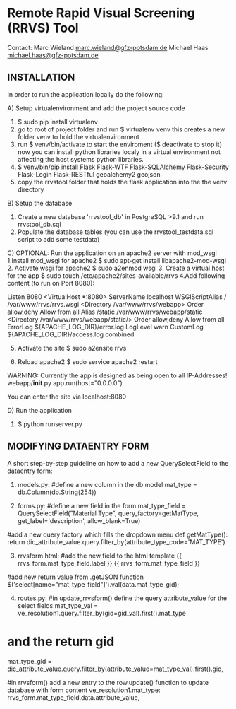 
Remote Rapid Visual Screening (RRVS) Tool
=========================================

Contact: Marc Wieland marc.wieland@gfz-potsdam.de
         Michael Haas michael.haas@gfz-potsdam.de


INSTALLATION
------------

In order to run the application locally do the following:

A) Setup virtualenvironment and add the project source code
1. $ sudo pip install virtualenv
2. go to root of project folder and run $ virtualenv venv
   this creates a new folder venv to hold the virtualenvironment
3. run $ venv/bin/activate to start the enviroment ($ deactivate to stop it)
   now you can install python libraries localy in a virtual environment 
   not affecting the host systems python libraries.
4. $ venv/bin/pip install Flask Flask-WTF Flask-SQLAlchemy Flask-Security Flask-Login Flask-RESTful geoalchemy2 geojson
5. copy the rrvstool folder that holds the flask application into the the venv directory

B) Setup the database
1. Create a new database 'rrvstool_db' in PostgreSQL >9.1
   and run rrvstool_db.sql
2. Populate the database tables (you can use the rrvstool_testdata.sql script to add some testdata)

C) OPTIONAL: Run the application on an apache2 server with mod_wsgi
1.Install mod_wsgi for apache2
  $ sudo apt-get install libapache2-mod-wsgi
2. Activate wsgi for apache2
  $ sudo a2enmod wsgi
3. Create a virtual host for the app
  $ sudo touch /etc/apache2/sites-available/rrvs
4.Add following content (to run on Port 8080):

Listen 8080
<VirtualHost *:8080>
        ServerName localhost
        WSGIScriptAlias / /var/www/rrvs/rrvs.wsgi
        <Directory /var/www/rrvs/webapp>
            Order allow,deny
            Allow from all
        </Directory>
        Alias /static /var/www/rrvs/webapp/static
        <Directory /var/www/rrvs/webapp/static/>
            Order allow,deny
            Allow from all
        </Directory>
        ErrorLog ${APACHE_LOG_DIR}/error.log
        LogLevel warn
        CustomLog ${APACHE_LOG_DIR}/access.log combined
</VirtualHost>

5. Activate the site
  $ sudo a2ensite rrvs

6. Reload apache2
$ sudo service apache2 restart

WARNING: Currently the app is designed as being open to all IP-Addresses!
webapp/__init__.py app.run(host="0.0.0.0")

You can enter the site via localhost:8080

D) Run the application
1. $ python runserver.py


MODIFYING DATAENTRY FORM
------------------------

A short step-by-step guideline on how to add a new QuerySelectField to the dataentry form:

1. models.py: 
#define a new column in the db model
mat_type = db.Column(db.String(254))

2. forms.py: 
#define a new field in the form
mat_type_field = QuerySelectField("Material Type", query_factory=getMatType, get_label='description', allow_blank=True)
			 
#add a new query factory which fills the dropdown menu
def getMatType(): 
	return dic_attribute_value.query.filter_by(attribute_type_code='MAT_TYPE') 

3. rrvsform.html: 
#add the new field to the html template
{{ rrvs_form.mat_type_field.label }}
{{ rrvs_form.mat_type_field }}
			 
#add new return value from .getJSON function
$('select[name="mat_type_field"]').val(data.mat_type_gid);

4. routes.py:
#in update_rrvsform() define the query attribute_value for the select fields
mat_type_val = ve_resolution1.query.filter_by(gid=gid_val).first().mat_type

# and the return gid
mat_type_gid = dic_attribute_value.query.filter_by(attribute_value=mat_type_val).first().gid,

#in rrvsform() add a new entry to the row.update() function to update database with form content
ve_resolution1.mat_type: rrvs_form.mat_type_field.data.attribute_value,
